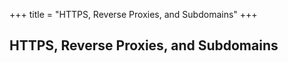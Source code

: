 +++
title = "HTTPS, Reverse Proxies, and Subdomains"
+++

## HTTPS, Reverse Proxies, and Subdomains
